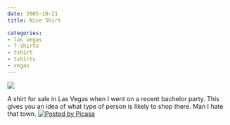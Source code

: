 ```yaml
---
date: 2005-10-21
title: Nice Shirt

categories:
- las vegas
- T-shirts
- tshirt
- tshirts
- vegas
---
```


[![](http://photos1.blogger.com/blogger/5119/270/320/IMG_2425.jpg)](http://photos1.blogger.com/blogger/5119/270/640/IMG_2425.jpg)   
  
A shirt for sale in Las Vegas when I went on a recent bachelor party. This gives you an idea of what type of person is likely to shop there. Man I hate that town. [![Posted by Picasa](http://photos1.blogger.com/pbp.gif)](http://picasa.google.com/)
